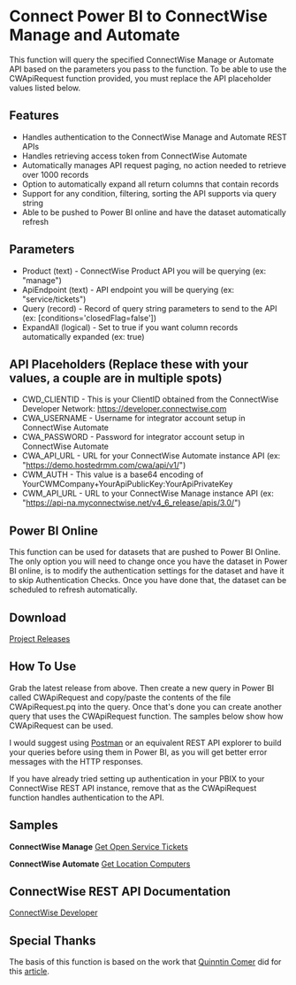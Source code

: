# Connect Power BI to ConnectWise Manage and Automate

This function will query the specified ConnectWise Manage or Automate API based on the parameters you pass to the function. To be able to use the CWApiRequest function provided, you must replace the API placeholder values listed below.

## Features

- Handles authentication to the ConnectWise Manage and Automate REST APIs
- Handles retrieving access token from ConnectWise Automate
- Automatically manages API request paging, no action needed to retrieve over 1000 records
- Option to automatically expand all return columns that contain records
- Support for any condition, filtering, sorting the API supports via query string 
- Able to be pushed to Power BI online and have the dataset automatically refresh


## Parameters

- Product (text) - ConnectWise Product API you will be querying (ex: "manage")
- ApiEndpoint (text) - API endpoint you will be querying (ex: "service/tickets")
- Query (record) - Record of query string parameters to send to the API (ex: [conditions='closedFlag=false'])
- ExpandAll (logical) - Set to true if you want column records automatically expanded (ex: true)

## API Placeholders (Replace these with your values, a couple are in multiple spots)

- CWD_CLIENTID - This is your ClientID obtained from the ConnectWise Developer Network: https://developer.connectwise.com
- CWA_USERNAME - Username for integrator account setup in ConnectWise Automate
- CWA_PASSWORD - Password for integrator account setup in ConnectWise Automate
- CWA_API_URL - URL for your ConnectWise Automate instance API (ex: "https://demo.hostedrmm.com/cwa/api/v1/")
- CWM_AUTH - This value is a base64 encoding of YourCWMCompany+YourApiPublicKey:YourApiPrivateKey
- CWM_API_URL - URL to your ConnectWise Manage instance API (ex: "https://api-na.myconnectwise.net/v4_6_release/apis/3.0/")

## Power BI Online

This function can be used for datasets that are pushed to Power BI Online. The only option you will need to change once you have the dataset in Power BI online, is to modify the authentication settings for the dataset and have it to skip Authentication Checks. Once you have done that, the dataset can be scheduled to refresh automatically.

## Download

[Project Releases](https://github.com/derpenstiltskin/connectwise-powerbi/releases)

## How To Use

Grab the latest release from above. Then create a new query in Power BI called CWApiRequest and copy/paste the contents of the file CWApiRequest.pq into the query. Once that's done you can create another query that uses the CWApiRequest function. The samples below show how CWApiRequest can be used.

I would suggest using [Postman](https://www.postman.com/) or an equivalent REST API explorer to build your queries before using them in Power BI, as you will get better error messages with the HTTP responses.

If you have already tried setting up authentication in your PBIX to your ConnectWise REST API instance, remove that as the CWApiRequest function handles authentication to the API.

## Samples

**ConnectWise Manage**
[Get Open Service Tickets](https://github.com/derpenstiltskin/connectwise-powerbi/blob/main/samples/SAMPLE_CWM_GetOpenServiceTickets.pq)

**ConnectWise Automate**
[Get Location Computers](https://github.com/derpenstiltskin/connectwise-powerbi/blob/main/samples/SAMPLE_CWA_GetLocationComputers.pq)

## ConnectWise REST API Documentation

[ConnectWise Developer](https://developer.connectwise.com/Products/Manage/REST)

## Special Thanks

The basis of this function is based on the work that [Quinntin Comer](https://comertechnology.com/) did for this [article](https://comertechnology.com/cw-manage-getting-started-with-powerbi-the-update/).